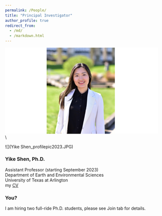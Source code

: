 ```yaml
---
permalink: /People/
title: "Principal Investigator"
author_profile: true
redirect_from: 
  - /md/
  - /markdown.html
---
```


![](webpeopleme.png)\

![](Yike Shen_profilepic2023.JPG)

### Yike Shen, Ph.D.
Assistant Professor (starting September 2023)\
Department of Earth and Environmental Sciences\
University of Texas at Arlington\
my [CV](https://github.com/YikeShen/Shen-Yike_CV/blob/master/CV_Shen%2CYike_05172023.pdf)


### You?
I am hiring two full-ride Ph.D. students, please see Join tab for details. 
